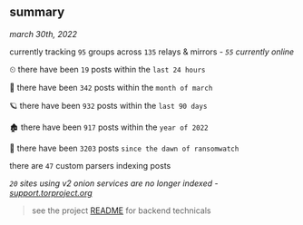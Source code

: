 
## summary
_march 30th, 2022_

currently tracking `95` groups across `135` relays & mirrors - _`55` currently online_

⏲ there have been `19` posts within the `last 24 hours`

🦈 there have been `342` posts within the `month of march`

🪐 there have been `932` posts within the `last 90 days`

🏚 there have been `917` posts within the `year of 2022`

🦕 there have been `3203` posts `since the dawn of ransomwatch`

there are `47` custom parsers indexing posts

_`20` sites using v2 onion services are no longer indexed - [support.torproject.org](https://support.torproject.org/onionservices/v2-deprecation/)_

> see the project [README](https://github.com/thetanz/ransomwatch#ransomwatch--) for backend technicals

